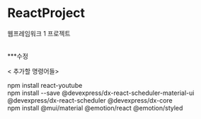 # ReactProject

웹프레임워크 1 프로젝트<br><br>

***수정

< 추가할 명령어들><br>

npm install react-youtube <br>
npm install --save @devexpress/dx-react-scheduler-material-ui @devexpress/dx-react-scheduler @devexpress/dx-core <br>
npm install @mui/material @emotion/react @emotion/styled <br>


